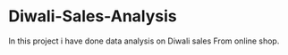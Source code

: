 # Diwali-Sales-Analysis
In this project i have done data analysis on Diwali sales From online shop.
